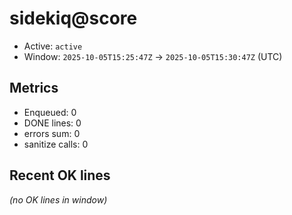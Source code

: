 # sidekiq@score

- Active: `active`
- Window: `2025-10-05T15:25:47Z` → `2025-10-05T15:30:47Z` (UTC)

## Metrics
- Enqueued: 0
- DONE lines: 0
- errors sum: 0
- sanitize calls: 0

## Recent OK lines
_(no OK lines in window)_
